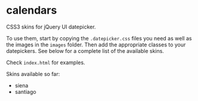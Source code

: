 calendars
=========

CSS3 skins for jQuery UI datepicker.

To use them, start by copying the `.datepicker.css` files you need as well as the images in the `images` folder. Then add the appropriate classes to your datepickers. See below for a complete list of the available skins.

Check `index.html` for examples.

Skins available so far:

- siena
- santiago

